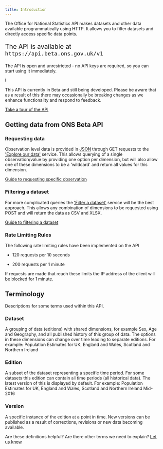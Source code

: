 ```yaml
---
title: Introduction
---
```


The Office for National Statistics API makes datasets and other data available programmatically using HTTP. It allows you to filter datasets and directly access specific data points.

<p style="font-size: 21px">The API is available at <code>https://api.beta.ons.gov.uk/v1</code></p>

The API is open and unrestricted - no API keys are required, so you can start using it immediately.

<div class="markdown-warning-box--container margin-bottom-sm--3 margin-bottom-md--4">
<span aria-label="Warning text" class="markdown-warning-box--icon">!</span>
<div class="markdown-warning-box--text padding-left--4">
<p>This API is currently in Beta and still being developed. Please be aware that as a result of this there may occasionally be breaking changes as we enhance functionality and respond to feedback.</p>
</div>
</div>

<div>
    <a class = "btn btn--primary btn--bold margin-bottom-md--2" href="tour/getting-started/">Take a tour of the API</a>
</div>

## Getting data from ONS Beta API

### Requesting data

Observation level data is provided in [JSON](https://www.w3schools.com/js/js_json_intro.asp) through GET requests to the ['Explore our data'](dataset/) service. This allows querying of a single observation/value by providing one option per dimension, but will also allow one of these dimensions to be a 'wildcard' and return all values for this dimension.

[Guide to requesting specific observation](observations/)

### Filtering a dataset

For more complicated queries the ['Filter a dataset'](filter/) service will be the best approach. This allows any combination of dimensions to be requested using POST and will return the data as CSV and XLSX.

[Guide to filtering a dataset](filters/)

### Rate Limiting Rules
The following rate limiting rules have been implemented on the API

* 120 requests per 10 seconds

* 200 requests per 1 minute

If requests are made that reach these limits the IP address of the client will be blocked for 1 minute. 

## Terminology

Descriptions for some terms used within this API.

### Dataset

A grouping of data (editions) with shared dimensions, for example Sex, Age and Geography, and all published history of this group of data. The options in these dimensions can change over time leading to separate editions.
For example: Population Estimates for UK, England and Wales, Scotland and Northern Ireland

### Edition

A subset of the dataset representing a specific time period. For some datasets this edition can contain all time periods (all historical data). The latest version of this is displayed by default.
For example: Population Estimates for UK, England and Wales, Scotland and Northern Ireland Mid-2016

### Version

A specific instance of the edition at a point in time. New versions can be published as a result of corrections, revisions or new data becoming available.

Are these definitions helpful? Are there other terms we need to explain? [Let us know](mailto:customise.my.data@ons.gov.uk)

